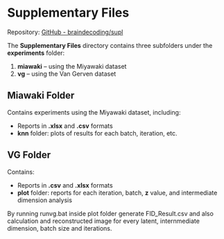 # Supplementary Files  

Repository: [GitHub - braindecoding/supl](https://github.com/braindecoding/supl)  

The **Supplementary Files** directory contains three subfolders under the **experiments** folder:  
1. **miawaki** – using the Miyawaki dataset  
2. **vg** – using the Van Gerven dataset  

## Miawaki Folder  

Contains experiments using the Miyawaki dataset, including:  
- Reports in **.xlsx** and **.csv** formats  
- **knn** folder: plots of results for each batch, iteration, etc.  

## VG Folder  

Contains:  
- Reports in **.csv** and **.xlsx** formats  
- **plot** folder: reports for each iteration, batch, **z** value, and intermediate dimension analysis  

By running runvg.bat inside plot folder generate FID_Result.csv and also calculation and reconstructed image for every latent, internmediate dimension, batch size and iterations.
